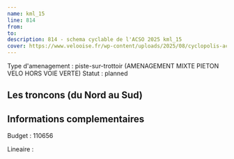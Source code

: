 ```yaml
---
name: kml_15 
line: 814
from: 
to:  
description: 814 - schema cyclable de l'ACSO 2025 kml_15 
cover: https://www.velooise.fr/wp-content/uploads/2025/08/cyclopolis-acso-814.jpg
---
```

Type d'amenagement : piste-sur-trottoir (AMENAGEMENT MIXTE PIETON VELO HORS VOIE VERTE)
Statut : planned
## Les troncons (du Nord au Sud)

## Informations complementaires

Budget  : 110656 

Lineaire :


